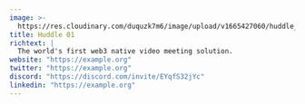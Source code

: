 ```yaml
---
image: >-
  https://res.cloudinary.com/duquzk7m6/image/upload/v1665427060/huddle_01_tidipc.svg
title: Huddle 01
richtext: |
  The world's first web3 native video meeting solution.
website: "https://example.org"
twitter: "https://example.org"
discord: "https://discord.com/invite/EYqfS32jYc"
linkedin: "https://example.org"
---
```

